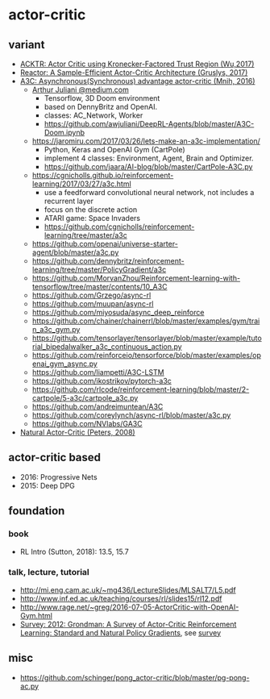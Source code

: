 # actor-critic

## variant
* [ACKTR: Actor Critic using Kronecker-Factored Trust Region (Wu,2017)](https://arxiv.org/abs/1708.05144)
* [Reactor: A Sample-Efficient Actor-Critic Architecture (Gruslys, 2017)](https://arxiv.org/abs/1704.04651)
* [A3C: Asynchronous(Synchronous) advantage actor-critic (Mnih, 2016)](https://arxiv.org/pdf/1602.01783.pdf)
  * [Arthur Juliani @medium.com](https://medium.com/emergent-future/simple-reinforcement-learning-with-tensorflow-part-8-asynchronous-actor-critic-agents-a3c-c88f72a5e9f2)
    * Tensorflow,  3D Doom environment
    * based on DennyBritz and OpenAI.
    * classes: AC_Network, Worker
    * https://github.com/awjuliani/DeepRL-Agents/blob/master/A3C-Doom.ipynb
  * https://jaromiru.com/2017/03/26/lets-make-an-a3c-implementation/
    * Python, Keras and OpenAI Gym (CartPole)
    * implement 4 classes: Environment, Agent, Brain and Optimizer.
    * https://github.com/jaara/AI-blog/blob/master/CartPole-A3C.py
  * https://cgnicholls.github.io/reinforcement-learning/2017/03/27/a3c.html
    * use a feedforward convolutional neural network, not includes a recurrent layer
    * focus on the discrete action
    * ATARI game: Space Invaders
    * https://github.com/cgnicholls/reinforcement-learning/tree/master/a3c
  * https://github.com/openai/universe-starter-agent/blob/master/a3c.py
  * https://github.com/dennybritz/reinforcement-learning/tree/master/PolicyGradient/a3c
  * https://github.com/MorvanZhou/Reinforcement-learning-with-tensorflow/tree/master/contents/10_A3C
  * https://github.com/Grzego/async-rl
  * https://github.com/muupan/async-rl
  * https://github.com/miyosuda/async_deep_reinforce
  * https://github.com/chainer/chainerrl/blob/master/examples/gym/train_a3c_gym.py
  * https://github.com/tensorlayer/tensorlayer/blob/master/example/tutorial_bipedalwalker_a3c_continuous_action.py
  * https://github.com/reinforceio/tensorforce/blob/master/examples/openai_gym_async.py 
  * https://github.com/liampetti/A3C-LSTM
  * https://github.com/ikostrikov/pytorch-a3c
  * https://github.com/rlcode/reinforcement-learning/blob/master/2-cartpole/5-a3c/cartpole_a3c.py
  * https://github.com/andreimuntean/A3C
  * https://github.com/coreylynch/async-rl/blob/master/a3c.py
  * https://github.com/NVlabs/GA3C
* [Natural Actor-Critic (Peters, 2008)](https://www.sciencedirect.com/science/article/pii/S0925231208000532)

## actor-critic based
* 2016: Progressive Nets
* 2015: Deep DPG

## foundation
### book
* RL Intro (Sutton, 2018): 13.5, 15.7

### talk, lecture, tutorial
* http://mi.eng.cam.ac.uk/~mg436/LectureSlides/MLSALT7/L5.pdf
* http://www.inf.ed.ac.uk/teaching/courses/rl/slides15/rl12.pdf
* http://www.rage.net/~greg/2016-07-05-ActorCritic-with-OpenAI-Gym.html
* [Survey: 2012: Grondman: A Survey of Actor-Critic Reinforcement Learning: Standard and Natural Policy Gradients](http://ieeexplore.ieee.org/abstract/document/6392457/), see [survey](https://github.com/tttor/rl-foundation/tree/master/survey)

## misc
* https://github.com/schinger/pong_actor-critic/blob/master/pg-pong-ac.py

